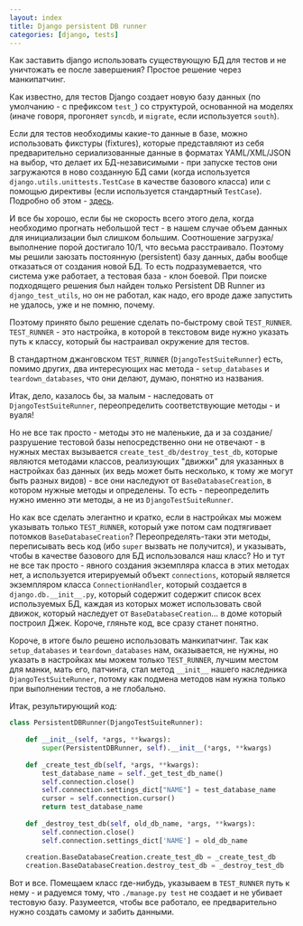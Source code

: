 ```yaml
---
layout: index
title: Django persistent DB runner
categories: [django, tests]
---
```


Как заставить django использовать существующую БД для тестов и не
уничтожать ее после завершения? Простое решение через манкипатчинг.

Как известно, для тестов Django создает новую базу данных (по умолчанию - с
префиксом `test_`) со структурой, основанной на моделях (иначе говоря, прогоняет
`syncdb`, и `migrate`, если используется `south`).

Если для тестов необходимы какие-то данные в базе, можно использовать фикстуры
(fixtures), которые представляют из себя предварительно сериализованные данные в
форматах YAML/XML/JSON на выбор, что делает их БД-независимыми - при запуске
тестов они загружаются в ново созданную БД сами (когда используется
`django.utils.unittests.TestCase` в качестве базового класса) или с помощью
директивы (если используется стандартный `TestCase`). Подробно об этом -
[здесь](https://docs.djangoproject.com/en/dev/topics/testing/).

И все бы хорошо, если бы не скорость всего этого дела, когда необходимо прогнать
небольшой тест - в нашем случае объем данных для инициализации был слишком
большим. Соотношение загрузка/выполнение порой достигало 10/1, что весьма
расстраивало. Поэтому мы решили заюзать постоянную (persistent) базу данных,
дабы вообще отказаться от создания новой БД. То есть подразумевается, что
система уже работает, а тестовая база - клон боевой.  При поиске подходящего
решения был найден только Persistent DB Runner из `django_test_utils`, но он не
работал, как надо, его вроде даже запустить не удалось, уже и не помню, почему.

Поэтому принято было решение сделать по-быстрому свой `TEST_RUNNER`.
`TEST_RUNNER` - это настройка, в которой в текстовом виде нужно указать путь к
классу, который бы настраивал окружение для тестов.

В стандартном джанговском `TEST_RUNNER` (`DjangoTestSuiteRunner`) есть, помимо
других, два интересующих нас метода - `setup_databases` и `teardown_databases`,
что они делают, думаю, понятно из названия.

Итак, дело, казалось бы, за малым - наследовать от `DjangoTestSuiteRunner`,
переопределить соответствующие методы - и вуаля!

Но не все так просто - методы это не маленькие, да и за создание/разрушение
тестовой базы непосредственно они не отвечают - в нужных местах вызывается
`create_test_db/destroy_test_db`, которые являются методами классов,
реализующих "движки" для указанных в настройках баз данных (их ведь может быть
несколько, к тому же могут быть разных видов) - все они наследуют от
`BaseDatabaseCreation`, в котором нужные методы и определены. То есть -
переопределить нужно именно эти методы, а не из `DjangoTestSuiteRunner`.

Но как все сделать элегантно и кратко, если в настройках мы можем указывать
только `TEST_RUNNER`, который уже потом сам подтягивает потомков
`BaseDatabaseCreation`? Переопределять-таки эти методы, переписывать весь код
(ибо `super` вызвать не получится), и указывать, чтобы в качестве базового для
БД использовался наш класс? Но и тут не все так просто - явного создания
экземпляра класса в этих методах нет, а используется итерируемый объект
`connections`, который является экземпляром класса `ConnectionHandler`, который
создается в `django.db.__init__.py`, который содержит содержит список всех
используемых БД, каждая из которых может использовать свой движок, который
наследует от `BaseDatabaseCreation`... в доме который построил Джек. Короче,
гляньте код, все сразу станет понятно.

Короче, в итоге было решено использовать манкипатчинг. Так как `setup_databases`
и `teardown_databases` нам, оказывается, не нужны, но указать в настройках
мы можем только `TEST_RUNNER`, лучшим местом для манки, мать его, патчинга, стал
метод `__init__` нашего наследника `DjangoTestSuiteRunner`, потому как подмена
методов нам нужна только при выполнении тестов, а не глобально.

Итак, результирующий код:

```python
class PersistentDBRunner(DjangoTestSuiteRunner):
 
    def __init__(self, *args, **kwargs):
        super(PersistentDBRunner, self).__init__(*args, **kwargs)
 
    def _create_test_db(self, *args, **kwargs):
        test_database_name = self._get_test_db_name()
        self.connection.close()
        self.connection.settings_dict["NAME"] = test_database_name
        cursor = self.connection.cursor()
        return test_database_name
 
    def _destroy_test_db(self, old_db_name, *args, **kwargs):
        self.connection.close()
        self.connection.settings_dict['NAME'] = old_db_name
 
    creation.BaseDatabaseCreation.create_test_db = _create_test_db
    creation.BaseDatabaseCreation.destroy_test_db = _destroy_test_db
```

Вот и все. Помещаем класс где-нибудь, указываем в `TEST_RUNNER` путь к нему - и
радуемся тому, что `./manage.py test` не создает и не убивает тестовую базу.
Разумеется, чтобы все работало, ее предварительно нужно создать самому и забить
данными.
